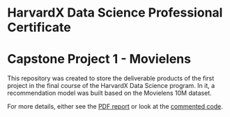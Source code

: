 # HarvardX Data Science Professional Certificate
# Capstone Project 1 - Movielens

This repository was created to store the deliverable products of the first project in the final course of the HarvardX Data Science program. In it, a recommendation model was built based on the Movielens 10M dataset.

For more details, either see the [PDF report](https://github.com/MatCorr/HarvardX_Data_Science_Movielens/blob/main/report_movielens_recommendation_model.pdf) or look at the [commented code](https://github.com/MatCorr/HarvardX_Data_Science_Movielens/blob/main/code_movielens_recommendation_model.R).
